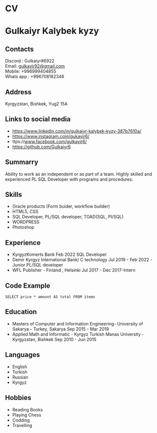 # CV 
   
# Gulkaiyr Kalybek kyzy 
 
## Contacts 
  Discord :   Gulkaiyr#6922 <br> 
  Email:      gulkayir92@gmail.com  <br> 
  Mobile:     +996999404855  <br> 
  Whats app : +996708182346 <br> 
   
## Address 
 
  Kyrgyzstan, Bishkek, Yug2 15A 
   
## Links to social media 
 
  * https://www.linkedin.com/in/gulkaiyr-kalybek-kyzy-387b7610a/  
  * https://www.instagram.com/gukayir6/ 
  * ttps://www.facebook.com/gulkayir6/ 
  * https://github.com/Gulkaiyr6 
   
## Summarry 
Ability to work as 
an independent or as part of a team. Highly skilled and experienced PL SQL Developer with programs and 
procedures. 
 
 
## Skills 
 
  * Oracle products (Form buider, workflow builder)   
  * HTML5, CSS 
  * SQL Developer, PL/SQL developer, TOAD(SQL, Pl/SQL) 
  * WORDPRESS 
  * Photoshop 
  
## Experience 
 
 * KyrgyzKomerts Bank Feb 2022 SQL Developer    
 * Demir Kyrgyz International Bank/ C technology Jul 2019 - Feb 2022 - Junior PL/SQL developer 
 * WFL Publisher - Finland , Helsinki Jul 2017 - Dec 2017-Intern 
  
## Code Example 
 
   ```
SELECT price * amount AS total FROM items 
``` 

## Education 
  
 * Masters of Computer and Information Engineering-  University of Sakarya - Turkey, Sakarya Sep 2015 - Mar 2019   
 * Applied Math and Informatic - Kyrgyz Turkish Manas University - Kyrgyzstan, Bishkek Sep 2010 - Jun 2015  
  
## Languages 
 
  * English 
  * Turkish 
  * Russian 
  * Kyrgyz 
   
## Hobbies 
 
  * Reading Books 
  * Playing Chess 
  * Codding 
  * Travelling 
 

